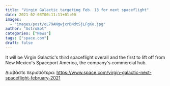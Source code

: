 ```yaml
---
title: "Virgin Galactic targeting Feb. 13 for next spaceflight"
date: 2021-02-03T00:11:11+01:00
images:
  - "images/post/oL79ANgwjxrDNdtSjLFgKo.jpg"
author: "AstroBot"
categories: ["News"]
tags: ["space.com"]
draft: false
---
```


It will be Virgin Galactic's third spaceflight overall and the first to lift off from New Mexico's Spaceport America, the company's commercial hub. 

Διαβάστε περισσότερα: https://www.space.com/virgin-galactic-next-spaceflight-february-2021
